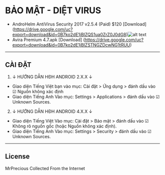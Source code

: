 # BẢO MẬT - DIỆT VIRUS
* AndroHelm AntiVirus Security 2017 v2.5.4 (Paid) $120 [Download] (https://drive.google.com/uc?export=download&id=0B7ko2dE1jBIZQS1ua0ZrZ0J0dG8)![alt text](https://github.com/MrPrecious/Premium-and-Paid-Android-Application/blob/master/src/images/AndroHelm-AntiVirus-Security-2017.jpg "AndroHelm AntiVirus Security 2017")
* Avira Premium 4.7.apk [Download] (https://drive.google.com/uc?export=download&id=0B7ko2dE1jBIZSTNGZDcwNG1tRUU)

***

## CÀI ĐẶT

1. ↓ HƯỚNG DẪN HĐH ANDROID 2.X.X ↓

- Giao diện Tiếng Việt bạn vào mục: Cài đặt &gt; Ứng dụng &gt; đánh dấu vào ☑ Nguồn không xác định
- Giao diện Tiếng Anh Vào mục: Settings &gt; Applications &gt; đánh dấu vào ☑ Unknown Sources.

2. ↓ HƯỚNG DẪN HĐH ANDROID 4.X.X ↓

- Giao diện Tiếng Việt Vào mục: Cài đặt &gt; Bảo mật &gt; đánh dấu vào ☑ Không rõ nguồn gốc (hoặc Nguồn không xác định).
- Giao diện Tiếng Anh Vào mục: Settings &gt; Security &gt; đánh dấu vào ☑ Unknown Sources.

***

## License
MrPrecious Collected From the Internet

